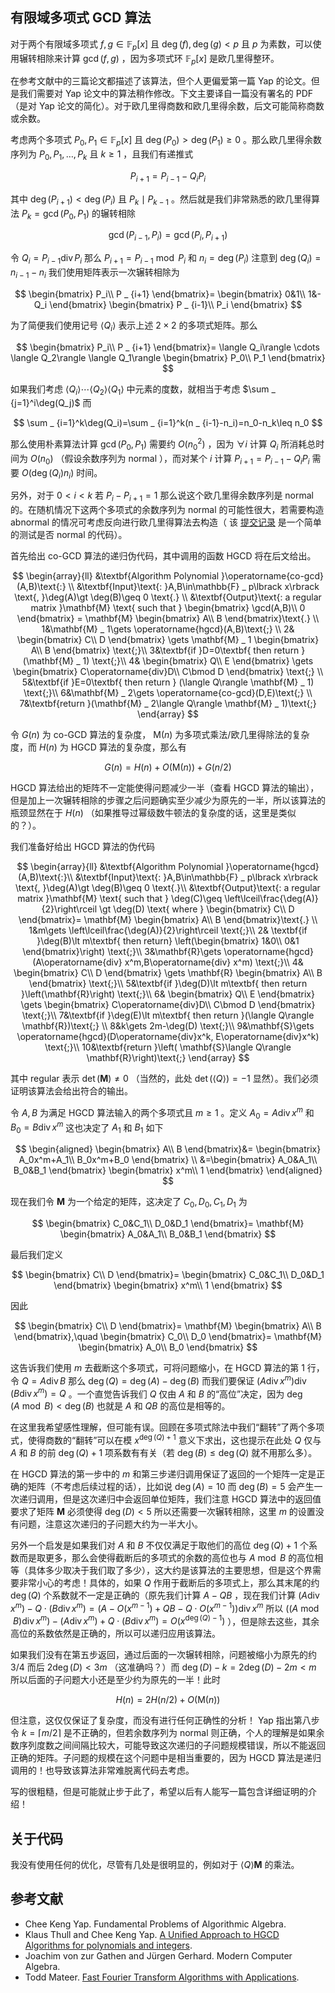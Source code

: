 ## 有限域多项式 GCD 算法

对于两个有限域多项式 $f,g\in\mathbb{F} _ p\lbrack x\rbrack$ 且 $\deg(f),\deg(g)\lt p$ 且 $p$ 为素数，可以使用辗转相除来计算 $\gcd(f,g)$ ，因为多项式环 $\mathbb{F} _ p\lbrack x\rbrack$ 是欧几里得整环。

在参考文献中的三篇论文都描述了该算法，但个人更偏爱第一篇 Yap 的论文。但是我们需要对 Yap 论文中的算法稍作修改。下文主要译自一篇没有署名的 PDF （是对 Yap 论文的简化）。对于欧几里得商数和欧几里得余数，后文可能简称商数或余数。

考虑两个多项式 $P_0,P_1\in\mathbb{F} _ p\lbrack x\rbrack$ 且 $\deg(P_0)\gt \deg(P_1)\geq 0$ 。那么欧几里得余数序列为 $P_0,P_1,\dots ,P_k$ 且 $k\geq 1$ ，且我们有递推式

$$
P _ {i+1}=P_{i-1}-Q_iP_i
$$

其中 $\deg(P _ {i+1})\lt \deg(P_i)$ 且 $P_k\mid P _ {k-1}$ 。然后就是我们非常熟悉的欧几里得算法 $P_k=\gcd(P_0,P_1)$ 的辗转相除

$$
\gcd(P _ {i-1},P_i)=\gcd(P_i,P _ {i+1})
$$

令 $Q_i=P _ {i-1}\operatorname{div}P_i$ 那么 $P _ {i+1}=P _ {i-1}\bmod P_i$ 和 $n_i=\deg(P_i)$ 注意到 $\deg(Q_i)=n_{i-1}-n_i$ 我们使用矩阵表示一次辗转相除为

$$
\begin{bmatrix}
P_i\\
P _ {i+1}
\end{bmatrix}=
\begin{bmatrix}
0&1\\
1&-Q_i
\end{bmatrix}
\begin{bmatrix}
P _ {i-1}\\
P_i
\end{bmatrix}
$$

为了简便我们使用记号 $\langle Q_i\rangle$ 表示上述 $2\times 2$ 的多项式矩阵。那么

$$
\begin{bmatrix}
P_i\\
P _ {i+1}
\end{bmatrix}=
\langle Q_i\rangle \cdots \langle Q_2\rangle \langle Q_1\rangle
\begin{bmatrix}
P_0\\
P_1
\end{bmatrix}
$$

如果我们考虑 $\langle Q_i\rangle \cdots \langle Q_2\rangle \langle Q_1\rangle$ 中元素的度数，就相当于考虑 $\sum _ {j=1}^i\deg(Q_j)$ 而

$$
\sum _ {i=1}^k\deg(Q_i)=\sum _ {i=1}^k(n _ {i-1}-n_i)=n_0-n_k\leq n_0
$$

那么使用朴素算法计算 $\gcd(P_0,P_1)$ 需要约 $O(n_0^2)$ ，因为 $\forall i$ 计算 $Q_i$ 所消耗总时间为 $O(n_0)$ （假设余数序列为 normal ），而对某个 $i$ 计算 $P _ {i+1}=P _ {i-1}-Q_iP_i$ 需要 $O(\deg(Q_i)n_i)$ 时间。

另外，对于 $0\lt i\lt k$ 若 $P_i-P _ {i+1}=1$ 那么说这个欧几里得余数序列是 normal 的。在随机情况下这两个多项式的余数序列为 normal 的可能性很大，若需要构造 abnormal 的情况可考虑反向进行欧几里得算法去构造（ 该 [提交记录](https://loj.ac/s/1124308) 是一个简单的测试是否 normal 的代码）。

首先给出 co-GCD 算法的递归伪代码，其中调用的函数 HGCD 将在后文给出。

$$
\begin{array}{ll}
&\textbf{Algorithm Polynomial }\operatorname{co-gcd}(A,B)\text{:} \\
&\textbf{Input}\text{: }A,B\in\mathbb{F} _ p\lbrack x\rbrack \text{, }\deg(A)\gt \deg(B)\geq 0 \text{.} \\
&\textbf{Output}\text{: a regular matrix }\mathbf{M} \text{ such that }
\begin{bmatrix}
\gcd(A,B)\\
0
\end{bmatrix} =
\mathbf{M}
\begin{bmatrix}
A\\
B
\end{bmatrix}\text{.} \\
1&\mathbf{M} _ 1\gets \operatorname{hgcd}(A,B)\text{;} \\
2&
\begin{bmatrix}
C\\
D
\end{bmatrix}
\gets
\mathbf{M} _ 1
\begin{bmatrix}
A\\
B
\end{bmatrix} \text{;}\\
3&\textbf{if }D=0\textbf{ then return }(\mathbf{M} _ 1) \text{;}\\
4&
\begin{bmatrix}
Q\\
E
\end{bmatrix}
\gets
\begin{bmatrix}
C\operatorname{div}D\\
C\bmod D
\end{bmatrix}
\text{;} \\
5&\textbf{if }E=0\textbf{ then return } (\langle Q\rangle \mathbf{M} _ 1) \text{;}\\
6&\mathbf{M} _ 2\gets \operatorname{co-gcd}(D,E)\text{;} \\
7&\textbf{return }(\mathbf{M} _ 2\langle Q\rangle \mathbf{M} _ 1)\text{;}
\end{array}
$$

令 $G(n)$ 为 co-GCD 算法的复杂度， $\mathsf{M}(n)$ 为多项式乘法/欧几里得除法的复杂度，而 $H(n)$ 为 HGCD 算法的复杂度，那么有

$$
G(n)=H(n)+O(\mathsf{M}(n))+G(n/2)
$$

HGCD 算法给出的矩阵不一定能使得问题减少一半（查看 HGCD 算法的输出），但是加上一次辗转相除的步骤之后问题确实至少减少为原先的一半，所以该算法的瓶颈显然在于 $H(n)$ （如果推导过幂级数牛顿法的复杂度的话，这里是类似的？）。

我们准备好给出 HGCD 算法的伪代码

$$
\begin{array}{ll}
&\textbf{Algorithm Polynomial }\operatorname{hgcd}(A,B)\text{:}\\
&\textbf{Input}\text{: }A,B\in\mathbb{F} _ p\lbrack x\rbrack \text{, }\deg(A)\gt \deg(B)\geq 0 \text{.}\\
&\textbf{Output}\text{: a regular matrix }\mathbf{M} \text{ such that }
\deg(C)\geq \left\lceil\frac{\deg(A)}{2}\right\rceil \gt \deg(D) \text{ where }
\begin{bmatrix}
C\\
D
\end{bmatrix}=
\mathbf{M}
\begin{bmatrix}
A\\
B
\end{bmatrix}\text{.} \\
1&m\gets \left\lceil\frac{\deg(A)}{2}\right\rceil \text{;}\\
2& \textbf{if }\deg(B)\lt m\textbf{ then return}
\left(\begin{bmatrix}
1&0\\
0&1
\end{bmatrix}\right) \text{;}\\
3&\mathbf{R}\gets \operatorname{hgcd}(A\operatorname{div} x^m,B\operatorname{div} x^m) \text{;}\\
4&
\begin{bmatrix}
C\\
D
\end{bmatrix}
\gets
\mathbf{R}
\begin{bmatrix}
A\\
B
\end{bmatrix} \text{;}\\
5&\textbf{if }\deg(D)\lt m\textbf{ then return }\left(\mathbf{R}\right) \text{;}\\
6& 
\begin{bmatrix}
Q\\
E
\end{bmatrix}
\gets
\begin{bmatrix}
C\operatorname{div}D\\
C\bmod D
\end{bmatrix}
\text{;}\\
7&\textbf{if }\deg(E)\lt m\textbf{ then return }(\langle Q\rangle \mathbf{R})\text{;} \\
8&k\gets 2m-\deg(D) \text{;}\\
9&\mathbf{S}\gets \operatorname{hgcd}(D\operatorname{div}x^k, E\operatorname{div}x^k) \text{;}\\
10&\textbf{return }\left( \mathbf{S}\langle Q\rangle \mathbf{R}\right)\text{;}
\end{array}
$$

其中 regular 表示 $\det(\mathbf{M})\neq 0$ （当然的，此处 $\det(\langle Q\rangle)=-1$ 显然）。我们必须证明该算法会给出符合的输出。

令 $A,B$ 为满足 HGCD 算法输入的两个多项式且 $m\geq 1$ 。定义 $A_0=A\operatorname{div}x^m$ 和 $B_0=B\operatorname{div}x^m$ 这也决定了 $A_1$ 和 $B_1$ 如下

$$
\begin{aligned}
\begin{bmatrix}
A\\
B
\end{bmatrix}&=
\begin{bmatrix}
A_0x^m+A_1\\
B_0x^m+B_0
\end{bmatrix} \\
&=\begin{bmatrix}
A_0&A_1\\
B_0&B_1
\end{bmatrix}
\begin{bmatrix}
x^m\\
1
\end{bmatrix}
\end{aligned}
$$

现在我们令 $\mathbf{M}$ 为一个给定的矩阵，这决定了 $C_0,D_0,C_1,D_1$ 为

$$
\begin{bmatrix}
C_0&C_1\\
D_0&D_1
\end{bmatrix}=
\mathbf{M}
\begin{bmatrix}
A_0&A_1\\
B_0&B_1
\end{bmatrix}
$$

最后我们定义

$$
\begin{bmatrix}
C\\
D
\end{bmatrix}=
\begin{bmatrix}
C_0&C_1\\
D_0&D_1
\end{bmatrix}
\begin{bmatrix}
x^m\\
1
\end{bmatrix}
$$

因此

$$
\begin{bmatrix}
C\\
D
\end{bmatrix}=
\mathbf{M}
\begin{bmatrix}
A\\
B
\end{bmatrix},\quad
\begin{bmatrix}
C_0\\
D_0
\end{bmatrix}=
\mathbf{M}
\begin{bmatrix}
A_0\\
B_0
\end{bmatrix}
$$

这告诉我们使用 $m$ 去截断这个多项式，可将问题缩小，在 HGCD 算法的第 1 行，令 $Q=A\operatorname{div}B$ 那么 $\deg(Q)=\deg(A)-\deg(B)$ 而我们要保证 $(A\operatorname{div}x^m)\operatorname{div}(B\operatorname{div}x^m)=Q$ 。一个直觉告诉我们 $Q$ 仅由 $A$ 和 $B$ 的“高位”决定，因为 $\deg(A\bmod B)\lt \deg(B)$ 也就是 $A$ 和 $QB$ 的高位是相等的。

在这里我希望感性理解，但可能有误。回顾在多项式除法中我们“翻转”了两个多项式，使得商数的“翻转”可以在模 $x^{\deg(Q)+1}$ 意义下求出，这也提示在此处 $Q$ 仅与 $A$ 和 $B$ 的前 $\deg(Q)+1$ 项系数有有关（若 $\deg(B)\leq \deg(Q)$ 就不用那么多）。

在 HGCD 算法的第一步中的 $m$ 和第三步递归调用保证了返回的一个矩阵一定是正确的矩阵（不考虑后续过程的话），比如说 $\deg(A)=10$ 而 $\deg(B)=5$ 会产生一次递归调用，但是这次递归中会返回单位矩阵，我们注意 HGCD 算法中的返回值要求了矩阵 $\mathbf{M}$ 必须使得 $\deg(D)\lt 5$ 所以还需要一次辗转相除，这里 $m$ 的设置没有问题，注意这次递归的子问题大约为一半大小。

另外一个启发是如果我们对 $A$ 和 $B$ 不仅仅满足于取他们的高位 $\deg(Q)+1$ 个系数而是取更多，那么会使得截断后的多项式的余数的高位也与 $A\bmod B$ 的高位相等（具体多少取决于我们取了多少），这大约是该算法的主要思想，但是这个界需要非常小心的考虑！具体的，如果 $Q$ 作用于截断后的多项式上，那么其末尾的约 $\deg(Q)$ 个系数就不一定是正确的（原先我们计算 $A-QB$ ，现在我们计算 $(A\operatorname{div}x^m)-Q\cdot (B\operatorname{div}x^m)=(A-O(x^{m-1})+QB-Q\cdot O(x^{m-1}))\operatorname{div}x^m$ 所以 $((A\bmod B)\operatorname{div}x^m)-(A\operatorname{div}x^m)+Q\cdot (B\operatorname{div}x^m)=O\left(x^{\deg(Q)-1}\right)$ ），但是除去这些，其余高位的系数依然是正确的，所以可以递归应用该算法。

如果我们没有在第五步返回，通过后面的一次辗转相除，问题被缩小为原先的约 $3/4$ 而后 $2\deg(D)\lt 3m$ （这准确吗？）而 $\deg(D)-k=2\deg(D)-2m\lt m$ 所以后面的子问题大小还是至少约为原先的一半！此时

$$
H(n)=2H(n/2)+O(\mathsf{M}(n))
$$

但注意，这仅仅保证了复杂度，而没有进行任何正确性的分析！ Yap 指出第八步令 $k=\left\lceil m/2\right\rceil$ 是不正确的，但若余数序列为 normal 则正确，个人的理解是如果余数序列度数之间间隔比较大，可能导致这次递归的子问题规模错误，所以不能返回正确的矩阵。子问题的规模在这个问题中是相当重要的，因为 HGCD 算法是递归调用的！也导致该算法非常难脱离代码去考虑。

写的很粗糙，但是可能就止步于此了，希望以后有人能写一篇包含详细证明的介绍！

## 关于代码

我没有使用任何的优化，尽管有几处是很明显的，例如对于 $\langle Q\rangle \mathbf{M}$ 的乘法。

## 参考文献

- Chee Keng Yap. Fundamental Problems of Algorithmic Algebra.
- Klaus Thull and Chee Keng Yap. [A Unified Approach to HGCD Algorithms for polynomials and integers](http://citeseerx.ist.psu.edu/viewdoc/summary?doi=10.1.1.46.1941).
- Joachim von zur Gathen and Jürgen Gerhard. Modern Computer Algebra.
- Todd Mateer. [Fast Fourier Transform Algorithms with Applications](http://cr.yp.to/f2mult/mateer-thesis.pdf).
